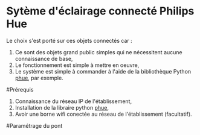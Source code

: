 # Sytème d'éclairage connecté Philips Hue

Le choix s'est porté sur ces objets connectés car :
1. Ce sont des objets grand public simples qui ne nécessitent aucune connaissance de base,
2. Le fonctionnement est simple à mettre en oeuvre,
3. Le système est simple à commander à l'aide de la bibliothèque Python [phue](https://github.com/studioimaginaire/phue), par exemple.

#Prérequis
1. Connaissance du réseau IP de l'établissement,
2. Installation de la libraire python [phue](https://github.com/studioimaginaire/phue),
3. Avoir une borne wifi conectée au réseau de l'établissement (facultatif).

#Paramétrage du pont

